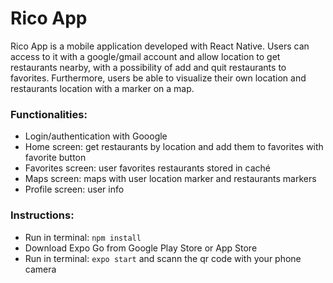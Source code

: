 # Rico App
Rico App is a mobile application developed with React Native. 
Users can access to it with a google/gmail account and allow location to get restaurants nearby, with a possibility of add and quit restaurants to favorites. Furthermore, users be able to visualize their own location and restaurants location with a marker on a map.

### Functionalities:

- Login/authentication with Gooogle
- Home screen: get restaurants by location and add them to favorites with favorite button
- Favorites screen: user favorites restaurants stored in caché
- Maps screen: maps with user location marker and restaurants markers
- Profile screen: user info

### Instructions:
- Run in terminal: ```npm install```
- Download Expo Go from Google Play Store or App Store
- Run in terminal: ```expo start``` and scann the qr code with your phone camera


